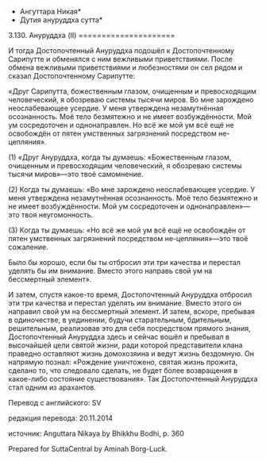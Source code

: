 * Ангуттара Никая*
* Дутия ануруддха сутта*

3\.130\. Ануруддха \(II\)
\=\=\=\=\=\=\=\=\=\=\=\=\=\=\=\=\=\=\=\=\=

И тогда Достопочтенный Ануруддха подошёл к Достопочтенному Сарипутте и обменялся с ним вежливыми приветствиями\. После обмена вежливыми приветствиями и любезностями он сел рядом и сказал Достопочтенному Сарипутте:

«Друг Сарипутта, божественным глазом, очищенным и превосходящим человеческий, я обозреваю системы тысячи миров\. Во мне зарождено неослабевающее усердие\. У меня утверждена незамутнённая осознанность\. Моё тело безмятежно и не имеет возбуждённости\. Мой ум сосредоточен и однонаправлен\. Но всё же мой ум всё ещё не освобождён от пятен умственных загрязнений посредством не\-цепляния»\.

\(1\) «Друг Ануруддха, когда ты думаешь: «Божественным глазом, очищенным и превосходящим человеческий, я обозреваю системы тысячи миров»—это твоё самомнение\.

\(2\) Когда ты думаешь: «Во мне зарождено неослабевающее усердие\. У меня утверждена незамутнённая осознанность\. Моё тело безмятежно и не имеет возбуждённости\. Мой ум сосредоточен и однонаправлен»—это твоя неугомонность\.

\(3\) Когда ты думаешь: «Но всё же мой ум всё ещё не освобождён от пятен умственных загрязнений посредством не\-цепляния»—это твоё сожаление\.

Было бы хорошо, если бы ты отбросил эти три качества и перестал уделять бы им внимание\. Вместо этого направь свой ум на бессмертный элемент»\.

И затем, спустя какое\-то время, Достопочтенный Ануруддха отбросил эти три качества и перестал уделять им внимание\. Вместо этого он направил свой ум на бессмертный элемент\. И затем, вскоре, пребывая в одиночестве, в уединении, будучи старательным, бдительным, решительным, реализовав это для себя посредством прямого знания, Достопочтенный Ануруддха здесь и сейчас вошёл и пребывал в высочайшей цели святой жизни, ради которой представители клана праведно оставляют жизнь домохозяина и ведут жизнь бездомную\. Он напрямую познал: «Рождение уничтожено, святая жизнь прожита, сделано то, что следовало сделать, не будет более возвращения в какое\-либо состояние существования»\. Так Достопочтенный Ануруддха стал одним из арахантов\.

Перевод с английского: SV

редакция перевода: 20\.11\.2014

источник: Anguttara Nikaya by Bhikkhu Bodhi, p\. 360

Prepared for SuttaCentral by Aminah Borg\-Luck\.